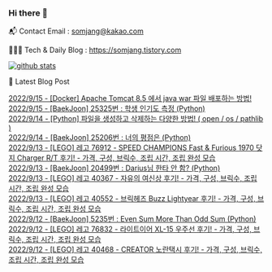 ### Hi there 👋

📬  Contact Email : somjang@kakao.com

👨🏻‍💻  Tech & Daily Blog : https://somjang.tistory.com

[![github stats](https://github-readme-stats.vercel.app/api?username=SOMJANG&show_icons=true&hide_border=False)](https://somjang.tistory.com)

🤩 Latest Blog Post

[2022/9/15 - [Docker] Apache Tomcat 8.5 에서 java war 파일 배포하는 방법!](https://somjang.tistory.com/entry/Docker-Apache-Tomcat-85-%EC%97%90%EC%84%9C-java-war-%ED%8C%8C%EC%9D%BC-%EB%B0%B0%ED%8F%AC%ED%95%98%EB%8A%94-%EB%B0%A9%EB%B2%95) <br>
[2022/9/15 - [BaekJoon] 25325번 : 학생 인기도 측정 (Python)](https://somjang.tistory.com/entry/BaekJoon-25325%EB%B2%88-%ED%95%99%EC%83%9D-%EC%9D%B8%EA%B8%B0%EB%8F%84-%EC%B8%A1%EC%A0%95-Python) <br>
[2022/9/14 - [Python] 파일을 생성하고 삭제하는 다양한 방법! ( open / os / pathlib )](https://somjang.tistory.com/entry/Python-%ED%8C%8C%EC%9D%BC%EC%9D%84-%EC%83%9D%EC%84%B1%ED%95%98%EA%B3%A0-%EC%82%AD%EC%A0%9C%ED%95%98%EB%8A%94-%EB%8B%A4%EC%96%91%ED%95%9C-%EB%B0%A9%EB%B2%95-os-open-pathlib) <br>
[2022/9/14 - [BaekJoon] 25206번 : 너의 평점은 (Python)](https://somjang.tistory.com/entry/BaekJoon-25206%EB%B2%88-%EB%84%88%EC%9D%98-%ED%8F%89%EC%A0%90%EC%9D%80-Python) <br>
[2022/9/13 - [LEGO] 레고 76912 - SPEED CHAMPIONS Fast & Furious 1970 닷지 Charger R/T 후기! - 가격, 구성, 브릭수, 조립 시간, 조립 완성 모습](https://somjang.tistory.com/entry/LEGO-%EB%A0%88%EA%B3%A0-76912-SPEED-CHAMPIONS-Fast-Furious-1970-%EB%8B%B7%EC%A7%80-Charger-RT-%ED%9B%84%EA%B8%B0-%EA%B0%80%EA%B2%A9-%EA%B5%AC%EC%84%B1-%EB%B8%8C%EB%A6%AD%EC%88%98-%EC%A1%B0%EB%A6%BD-%EC%8B%9C%EA%B0%84-%EC%A1%B0%EB%A6%BD-%EC%99%84%EC%84%B1-%EB%AA%A8%EC%8A%B5) <br>
[2022/9/13 - [BaekJoon] 20499번 : Darius님 한타 안 함? (Python)](https://somjang.tistory.com/entry/BaekJoon-20499%EB%B2%88-Darius%EB%8B%98-%ED%95%9C%ED%83%80-%EC%95%88-%ED%95%A8-Python) <br>
[2022/9/13 - [LEGO] 레고 40367 - 자유의 여신상 후기! - 가격, 구성, 브릭수, 조립 시간, 조립 완성 모습](https://somjang.tistory.com/entry/LEGO-%EB%A0%88%EA%B3%A0-40367-%EC%9E%90%EC%9C%A0%EC%9D%98-%EC%97%AC%EC%8B%A0%EC%83%81-%ED%9B%84%EA%B8%B0-%EA%B0%80%EA%B2%A9-%EA%B5%AC%EC%84%B1-%EB%B8%8C%EB%A6%AD%EC%88%98-%EC%A1%B0%EB%A6%BD-%EC%8B%9C%EA%B0%84-%EC%A1%B0%EB%A6%BD-%EC%99%84%EC%84%B1-%EB%AA%A8%EC%8A%B5) <br>
[2022/9/13 - [LEGO] 레고 40552 - 브릭헤즈 Buzz Lightyear 후기! - 가격, 구성, 브릭수, 조립 시간, 조립 완성 모습](https://somjang.tistory.com/entry/LEGO-%EB%A0%88%EA%B3%A0-40552-%EB%B8%8C%EB%A6%AD%ED%97%A4%EC%A6%88-Buzz-Lightyear-%ED%9B%84%EA%B8%B0-%EA%B0%80%EA%B2%A9-%EA%B5%AC%EC%84%B1-%EB%B8%8C%EB%A6%AD%EC%88%98-%EC%A1%B0%EB%A6%BD-%EC%8B%9C%EA%B0%84-%EC%A1%B0%EB%A6%BD-%EC%99%84%EC%84%B1-%EB%AA%A8%EC%8A%B5) <br>
[2022/9/12 - [BaekJoon] 5235번 : Even Sum More Than Odd Sum (Python)](https://somjang.tistory.com/entry/BaekJoon-5235%EB%B2%88-Even-Sum-More-Than-Odd-Sum-Python) <br>
[2022/9/12 - [LEGO] 레고 76832 - 라이트이어 XL-15 우주선 후기! - 가격, 구성, 브릭수, 조립 시간, 조립 완성 모습](https://somjang.tistory.com/entry/LEGO-%EB%A0%88%EA%B3%A0-76832-%EB%9D%BC%EC%9D%B4%ED%8A%B8%EC%9D%B4%EC%96%B4-XL-15-%EC%9A%B0%EC%A3%BC%EC%84%A0-%ED%9B%84%EA%B8%B0-%EA%B0%80%EA%B2%A9-%EA%B5%AC%EC%84%B1-%EB%B8%8C%EB%A6%AD%EC%88%98-%EC%A1%B0%EB%A6%BD-%EC%8B%9C%EA%B0%84-%EC%A1%B0%EB%A6%BD-%EC%99%84%EC%84%B1-%EB%AA%A8%EC%8A%B5) <br>
[2022/9/12 - [LEGO] 레고 40468 - CREATOR 노란택시 후기! - 가격, 구성, 브릭수, 조립 시간, 조립 완성 모습](https://somjang.tistory.com/entry/LEGO-%EB%A0%88%EA%B3%A0-40468-CREATOR-%EB%85%B8%EB%9E%80%ED%83%9D%EC%8B%9C-%ED%9B%84%EA%B8%B0-%EA%B0%80%EA%B2%A9-%EA%B5%AC%EC%84%B1-%EB%B8%8C%EB%A6%AD%EC%88%98-%EC%A1%B0%EB%A6%BD-%EC%8B%9C%EA%B0%84-%EC%A1%B0%EB%A6%BD-%EC%99%84%EC%84%B1-%EB%AA%A8%EC%8A%B5) <br>
